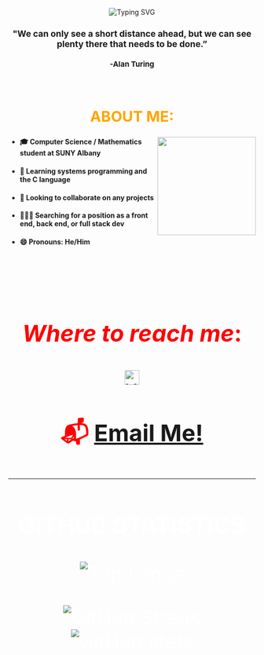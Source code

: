 <div align=center>

  ![Typing SVG](https://readme-typing-svg.demolab.com?font=Fira+Code&size=40&pause=1000&color=6136ff&vCenter=true&width=290&height=40&lines=CursedByJava;Dedicated.;Determined.;Committed.)
</div>
<div align=center style="font-size: 15px">
  
  ### "We can only see a short distance ahead, but we can see plenty there that needs to be done.”

   #### -Alan Turing
</div>
<br>
<div align=center style="font-size: 20px; color: orange">

  ## ABOUT ME: 
</div>
<div align=left>
 <img align=right src="https://media.giphy.com/media/juua9i2c2fA0AIp2iq/giphy.gif" width="200" height="200"/>

  - #### 🎓 Computer Science / Mathematics student at SUNY Albany
  - #### 🌱 Learning systems programming and the C language
  - #### 👯 Looking to collaborate on any projects
  - #### 👨🏾‍💻 Searching for a position as a front end, back end, or full stack dev
  - #### 😄 Pronouns: He/Him
</div>

<br />
<div align=center style="font-size: 40px; color: red">
<br>

  ### _Where to reach me_:
<div align = center>
  <a href="https://www.instagram.com/cursedbyjava/">
    <img alt="Will's Instagram" width="30px" src="https://raw.githubusercontent.com/hussainweb/hussainweb/main/icons/instagram.png" />
  </a>

  ### 📬 <a href="mailto:will.terry1@outlook.com"> Email Me!
  </a>


---

<div align = center style = "font-size: 40px; color: white">

  ### GITHUB STATISTICS
  ![Top Langs](https://github-readme-stats.vercel.app/api/top-langs/?username=CursedByJava&layout=compact&theme=tokyonight&hide_border=true&card_width=825)

  ![GitHub Streak](https://streak-stats.demolab.com?user=CursedByJava&theme=tokyonight&hide_border=true&card_width=400)![GitHub stats](https://github-readme-stats.vercel.app/api?username=CursedByJava&show_icons=true&theme=tokyonight&hide_border=true&card_width=400)
</div>

<!--
**CursedByJava/CursedByJava** is a ✨ _special_ ✨ repository because its `README.md` (this file) appears on your GitHub profile.

Here are some ideas to get you started:

- 🔭 I’m currently working on ...
- 🌱 I’m currently learning ...
- 👯 I’m looking to collaborate on ...
- 🤔 I’m looking for help with ...
- 💬 Ask me about ...
- 📫 How to reach me: ...
- 😄 Pronouns: ...
- ⚡ Fun fact: ...
-->
